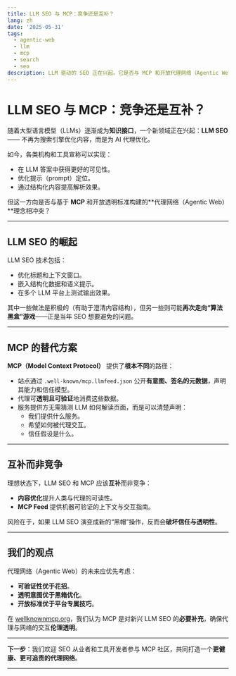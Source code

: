 ```yaml
---
title: LLM SEO 与 MCP：竞争还是互补？
lang: zh
date: '2025-05-31'
tags:
  - agentic-web
  - llm
  - mcp
  - search
  - seo
description: LLM 驱动的 SEO 正在兴起。它是否与 MCP 和开放代理网络（Agentic Web）的目标冲突，还是可以互补？
---
```


# LLM SEO 与 MCP：竞争还是互补？

随着大型语言模型（LLMs）逐渐成为**知识接口**，一个新领域正在兴起：**LLM SEO** —— 不再为搜索引擎优化内容，而是为 AI 代理优化。

如今，各类机构和工具宣称可以实现：

- 在 LLM 答案中获得更好的可见性。  
- 优化提示（prompt）定位。  
- 通过结构化内容提高解析效果。

但这一方向是否与基于 **MCP** 和开放透明标准构建的**代理网络（Agentic Web）**理念相冲突？

---

## LLM SEO 的崛起

LLM SEO 技术包括：

- 优化标题和上下文窗口。  
- 嵌入结构化数据和语义提示。  
- 在多个 LLM 平台上测试输出效果。

其中一些做法是积极的（有助于澄清内容结构），但另一些则可能**再次走向“算法黑盒”游戏**——正是当年 SEO 想要避免的问题。

---

## MCP 的替代方案

**MCP（Model Context Protocol）** 提供了**根本不同**的路径：

- 站点通过 `.well-known/mcp.llmfeed.json` 公开**有意图、签名的元数据**，声明其能力和信任模型。
- 代理可**透明且可验证**地消费这些数据。
- 服务提供方无需猜测 LLM 如何解读页面，而是可以清楚声明：  
  - 我们提供什么服务。  
  - 希望如何被代理交互。  
  - 信任假设是什么。

---

## 互补而非竞争

理想状态下，LLM SEO 和 MCP 应该**互补**而非竞争：

- **内容优化**提升人类与代理的可读性。  
- **MCP Feed** 提供机器可验证的上下文与交互指南。

风险在于，如果 LLM SEO 演变成新的“黑帽”操作，反而会**破坏信任与透明性**。

---

## 我们的观点

代理网络（Agentic Web）的未来应优先考虑：

- **可验证性优于花招**。  
- **透明意图优于黑箱优化**。  
- **开放标准优于平台专属技巧**。

在 [wellknownmcp.org](https://wellknownmcp.org)，我们认为 MCP 是对新兴 LLM SEO 的**必要补充**，确保代理与网络的交互**伦理透明**。

---

**下一步**：我们欢迎 SEO 从业者和工具开发者参与 MCP 社区，共同打造一个**更健康、更可追责的代理网络**。

---
